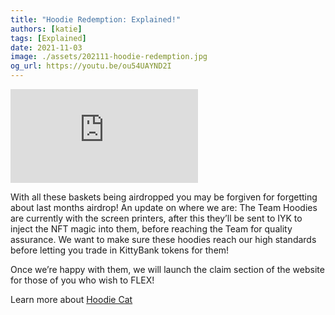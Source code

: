 ```yaml
---
title: "Hoodie Redemption: Explained!"
authors: [katie]
tags: [Explained]
date: 2021-11-03
image: ./assets/202111-hoodie-redemption.jpg
og_url: https://youtu.be/ou54UAYND2I
---
```


<iframe src="https://www.youtube.com/embed/ou54UAYND2I" title="YouTube video player" frameborder="0" allow="accelerometer; autoplay; clipboard-write; encrypted-media; gyroscope; picture-in-picture" allowFullScreen></iframe>

<!--truncate-->

With all these baskets being airdropped you may be forgiven for forgetting about last months airdrop! An update on where we are: The Team Hoodies are currently with the screen printers, after this they’ll be sent to IYK to inject the NFT magic into them, before reaching the Team for quality assurance. We want to make sure these hoodies reach our high standards before letting you trade in KittyBank tokens for them! 

Once we’re happy with them, we will launch the claim section of the website for those of you who wish to FLEX!

Learn more about [Hoodie Cat](/collections/kittyvault-purrks/hoodie-cat)
